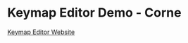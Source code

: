 # Keymap Editor Demo - Corne

[Keymap Editor Website](https://nickcoutsos.github.io/keymap-editor/)

[keymap-editor]:https://github.com/nickcoutsos/keymap-editor